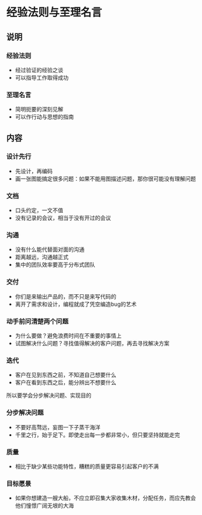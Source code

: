 # 经验法则与至理名言

## 说明
### 经验法则

- 经过验证的经验之谈
- 可以指导工作取得成功
### 至理名言

- 简明扼要的深刻见解
- 可以作行动与思想的指南

## 内容
### 设计先行

- 先设计，再编码
- 画一张图能搞定很多问题：如果不能用图描述问题，那你很可能没有理解问题
### 文档

- 口头约定，一文不值
- 没有记录的会议，相当于没有开过的会议
### 沟通

- 没有什么能代替面对面的沟通
- 距离越远，沟通越正式
- 集中的团队效率要高于分布式团队
### 交付

- 你们是来输出产品的，而不只是来写代码的
- 离开了需求和设计，编程就成了凭空编造bug的艺术
### 动手前问清楚两个问题

- 为什么要做？避免浪费时间在不重要的事情上
- 试图解决什么问题？寻找值得解决的客户问题，再去寻找解决方案
### 迭代

- 客户在见到东西之前，不知道自己想要什么
- 客户在看到东西之后，能分辨出不想要什么

所以要学会分步解决问题、实现目的
### 分步解决问题

- 不要好高骛远，妄图一下子蒸干海洋
- 千里之行，始于足下。即使走出每一步都非常小，但只要坚持就能走完
### 质量

- 相比于缺少某些功能特性，糟糕的质量更容易引起客户的不满
### 目标愿景

- 如果你想建造一艘大船，不应立即召集大家收集木材，分配任务，而应先教会他们憧憬广阔无垠的大海
